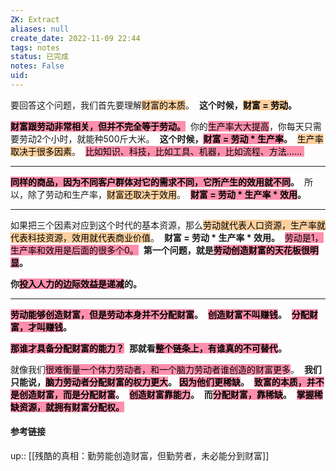 ```yaml
---
ZK: Extract
aliases: null
create_date: 2022-11-09 22:44
tags: notes
status: 已完成 
notes: False
uid: 
---
```


要回答这个问题，我们首先要理解<mark style="background: #FFB86CA6;">财富的本质</mark>。 
**这个时候，<mark style="background: #FFB86CA6;">财富 = 劳动</mark>。**

**<mark style="background: #FF5582A6;">财富跟劳动非常相关，但并不完全等于劳动。</mark>** 
你的<mark style="background: #FF5582A6;">生产率大大提高</mark>，你每天只需要劳动2个小时，就能种500斤大米。 
**这个时候，<mark style="background: #FF5582A6;">财富 = 劳动 \* 生产率</mark>。** 
<mark style="background: #FFB86CA6;">生产率取决于很多因素</mark>。 
<mark style="background: #FF5582A6;">比如知识、科技，比如工具、机器，比如流程、方法…… </mark>

---

**<mark style="background: #FF5582A6;">同样的商品，因为不同客户群体对它的需求不同，它所产生的效用就不同</mark>。** 
所以，除了劳动和生产率，<mark style="background: #FFB86CA6;">财富还取决于效用</mark>。 
**<mark style="background: #FF5582A6;">财富 = 劳动 \* 生产率 \* 效用</mark>。** 

---

如果把三个因素对应到这个时代的基本资源，那么<mark style="background: #FFB86CA6;">劳动就代表人口资源，生产率就代表科技资源，效用就代表商业价值</mark>。 
**财富 = 劳动 \* 生产率 \* 效用。** 
<mark style="background: #FF5582A6;">劳动是1，生产率和效用是后面的很多个0。</mark> 
**第一个问题，就是<mark style="background: #FF5582A6;">劳动创造财富的天花板很明显</mark>。**

**你<mark style="background: #FF5582A6;">投入人力的边际效益是递减</mark>的。**

---

**<mark style="background: #FF5582A6;">劳动能够创造财富，但是劳动本身并不分配财富</mark>。** 
**<mark style="background: #FF5582A6;">创造财富不叫赚钱</mark>。** 
**<mark style="background: #FF5582A6;">分配财富，才叫赚钱</mark>。** 

**<mark style="background: #FF5582A6;">那谁才具备分配财富的能力？</mark>** 
**那就看<mark style="background: #FF5582A6;">整个链条上，有谁真的不可替代</mark>。** 

就像我们<mark style="background: #FF5582A6;">很难衡量一个体力劳动者，和一个脑力劳动者谁创造的财富更多</mark>。 
**我们只能说，<mark style="background: #FF5582A6;">脑力劳动者分配财富的权力更大</mark>。**
**<mark style="background: #FF5582A6;">因为他们更稀缺</mark>。** 
**<mark style="background: #FF5582A6;">致富的本质，并不是创造财富，而是分配财富</mark>。** 
**<mark style="background: #FF5582A6;">创造财富靠能力</mark>。** 
**而<mark style="background: #FF5582A6;">分配财富，靠稀缺</mark>。** 
**<mark style="background: #FF5582A6;">掌握稀缺资源，就拥有财富分配权。</mark>**

#### 参考链接

up:: [[残酷的真相：勤劳能创造财富，但勤劳者，未必能分到财富]]

